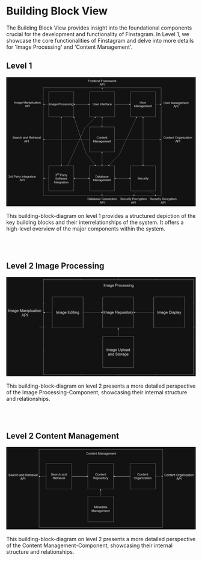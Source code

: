 # Building Block View

The Building Block View provides insight into the foundational components crucial for the development and functionality of Finstagram. In Level 1, we showcase the core functionalities of Finstagram and delve into more details for 'Image Processing' and 'Content Management'.

## Level 1
![alt text](images/level1finalnew.png)

This building-block-diagram on level 1 provides a structured depiction of the key building blocks and their interrelationships of the system. It offers a high-level overview of the major components within the system.

<br/><br/>
## Level 2 Image Processing
![alt text](images/level2new.png)

This building-block-diagram on level 2 presents a more detailed perspective of the Image Processing-Component, showcasing their internal structure and relationships.

<br/><br/>
## Level 2 Content Management
![alt text](images/level2othernew.png)

This building-block-diagram on level 2 presents a more detailed perspective of the Content Management-Component, showcasing their internal structure and relationships.
